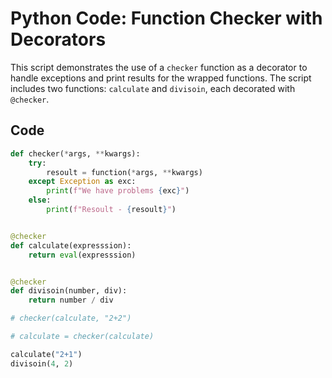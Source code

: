 # Python Code: Function Checker with Decorators

This script demonstrates the use of a `checker` function as a decorator to handle exceptions and print results for the wrapped functions. The script includes two functions: `calculate` and `divisoin`, each decorated with `@checker`.

## Code
```python
def checker(*args, **kwargs):
    try:
        resoult = function(*args, **kwargs)
    except Exception as exc:
        print(f"We have problems {exc}")
    else:
        print(f"Resoult - {resoult}")


@checker  
def calculate(expresssion):
    return eval(expresssion)


@checker
def divisoin(number, div):
    return number / div

# checker(calculate, "2+2")

# calculate = checker(calculate)

calculate("2+1")
divisoin(4, 2)
